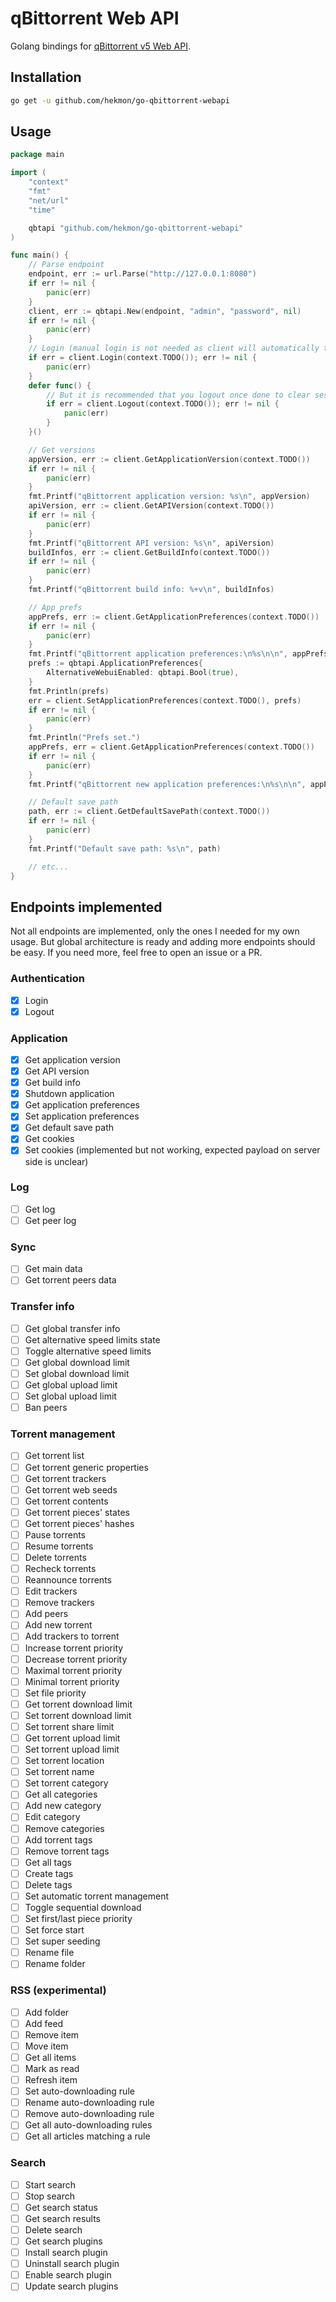 # qBittorrent Web API

Golang bindings for [qBittorrent v5 Web API](https://github.com/qbittorrent/qBittorrent/wiki/WebUI-API-(qBittorrent-5.0)).

## Installation

```bash
go get -u github.com/hekmon/go-qbittorrent-webapi
```

## Usage

```go
package main

import (
	"context"
	"fmt"
	"net/url"
	"time"

	qbtapi "github.com/hekmon/go-qbittorrent-webapi"
)

func main() {
	// Parse endpoint
	endpoint, err := url.Parse("http://127.0.0.1:8080")
	if err != nil {
		panic(err)
	}
	client, err := qbtapi.New(endpoint, "admin", "password", nil)
	if err != nil {
		panic(err)
	}
	// Login (manual login is not needed as client will automatically try to login if not logged)
	if err = client.Login(context.TODO()); err != nil {
		panic(err)
	}
	defer func() {
        // But it is recommended that you logout once done to clear session on server side
		if err = client.Logout(context.TODO()); err != nil {
			panic(err)
		}
	}()

	// Get versions
	appVersion, err := client.GetApplicationVersion(context.TODO())
	if err != nil {
		panic(err)
	}
	fmt.Printf("qBittorrent application version: %s\n", appVersion)
	apiVersion, err := client.GetAPIVersion(context.TODO())
	if err != nil {
		panic(err)
	}
	fmt.Printf("qBittorrent API version: %s\n", apiVersion)
	buildInfos, err := client.GetBuildInfo(context.TODO())
	if err != nil {
		panic(err)
	}
	fmt.Printf("qBittorrent build info: %+v\n", buildInfos)

    // App prefs
	appPrefs, err := client.GetApplicationPreferences(context.TODO())
	if err != nil {
		panic(err)
	}
	fmt.Printf("qBittorrent application preferences:\n%s\n\n", appPrefs)
	prefs := qbtapi.ApplicationPreferences{
		AlternativeWebuiEnabled: qbtapi.Bool(true),
	}
	fmt.Println(prefs)
	err = client.SetApplicationPreferences(context.TODO(), prefs)
	if err != nil {
		panic(err)
	}
	fmt.Println("Prefs set.")
	appPrefs, err = client.GetApplicationPreferences(context.TODO())
	if err != nil {
		panic(err)
	}
	fmt.Printf("qBittorrent new application preferences:\n%s\n\n", appPrefs)

	// Default save path
	path, err := client.GetDefaultSavePath(context.TODO())
	if err != nil {
		panic(err)
	}
	fmt.Printf("Default save path: %s\n", path)

    // etc...
}
```

## Endpoints implemented

Not all endpoints are implemented, only the ones I needed for my own usage.
But global architecture is ready and adding more endpoints should be easy.
If you need more, feel free to open an issue or a PR.

### Authentication

- [x] Login
- [x] Logout

### Application

- [x] Get application version
- [x] Get API version
- [x] Get build info
- [x] Shutdown application
- [x] Get application preferences
- [x] Set application preferences
- [x] Get default save path
- [x] Get cookies
- [x] Set cookies (implemented but not working, expected payload on server side is unclear)

### Log

- [ ] Get log
- [ ] Get peer log

### Sync

- [ ] Get main data
- [ ] Get torrent peers data

### Transfer info

- [ ] Get global transfer info
- [ ] Get alternative speed limits state
- [ ] Toggle alternative speed limits
- [ ] Get global download limit
- [ ] Set global download limit
- [ ] Get global upload limit
- [ ] Set global upload limit
- [ ] Ban peers

### Torrent management

- [ ] Get torrent list
- [ ] Get torrent generic properties
- [ ] Get torrent trackers
- [ ] Get torrent web seeds
- [ ] Get torrent contents
- [ ] Get torrent pieces' states
- [ ] Get torrent pieces' hashes
- [ ] Pause torrents
- [ ] Resume torrents
- [ ] Delete torrents
- [ ] Recheck torrents
- [ ] Reannounce torrents
- [ ] Edit trackers
- [ ] Remove trackers
- [ ] Add peers
- [ ] Add new torrent
- [ ] Add trackers to torrent
- [ ] Increase torrent priority
- [ ] Decrease torrent priority
- [ ] Maximal torrent priority
- [ ] Minimal torrent priority
- [ ] Set file priority
- [ ] Get torrent download limit
- [ ] Set torrent download limit
- [ ] Set torrent share limit
- [ ] Get torrent upload limit
- [ ] Set torrent upload limit
- [ ] Set torrent location
- [ ] Set torrent name
- [ ] Set torrent category
- [ ] Get all categories
- [ ] Add new category
- [ ] Edit category
- [ ] Remove categories
- [ ] Add torrent tags
- [ ] Remove torrent tags
- [ ] Get all tags
- [ ] Create tags
- [ ] Delete tags
- [ ] Set automatic torrent management
- [ ] Toggle sequential download
- [ ] Set first/last piece priority
- [ ] Set force start
- [ ] Set super seeding
- [ ] Rename file
- [ ] Rename folder

### RSS (experimental)

- [ ] Add folder
- [ ] Add feed
- [ ] Remove item
- [ ] Move item
- [ ] Get all items
- [ ] Mark as read
- [ ] Refresh item
- [ ] Set auto-downloading rule
- [ ] Rename auto-downloading rule
- [ ] Remove auto-downloading rule
- [ ] Get all auto-downloading rules
- [ ] Get all articles matching a rule

### Search

- [ ] Start search
- [ ] Stop search
- [ ] Get search status
- [ ] Get search results
- [ ] Delete search
- [ ] Get search plugins
- [ ] Install search plugin
- [ ] Uninstall search plugin
- [ ] Enable search plugin
- [ ] Update search plugins
